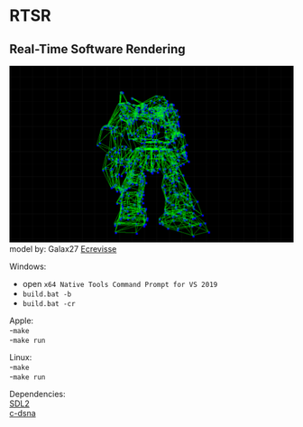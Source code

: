 # RTSR
## Real-Time Software Rendering  
![](https://github.com/IbrahimHindawi/rtsr/blob/main/rtsr.png)  
model by: Galax27 [Ecrevisse](https://skfb.ly/oyort)  

Windows:  
* open `x64 Native Tools Command Prompt for VS 2019`  
* `build.bat -b`  
* `build.bat -cr`  

Apple:  
-`make`  
-`make run`  

Linux:  
-`make`  
-`make run`  

Dependencies:  
[SDL2](https://www.libsdl.org/)  
[c-dsna](https://www.github.com/IbrahimHindawi/c-dsna)  


